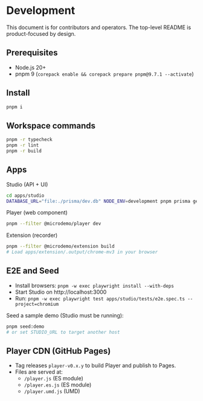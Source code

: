 # Development

This document is for contributors and operators. The top-level README is product-focused by design.

## Prerequisites

- Node.js 20+
- pnpm 9 (`corepack enable && corepack prepare pnpm@9.7.1 --activate`)

## Install

```bash
pnpm i
```

## Workspace commands

```bash
pnpm -r typecheck
pnpm -r lint
pnpm -r build
```

## Apps

Studio (API + UI)

```bash
cd apps/studio
DATABASE_URL="file:./prisma/dev.db" NODE_ENV=development pnpm prisma generate && pnpm dev
```

Player (web component)

```bash
pnpm --filter @microdemo/player dev
```

Extension (recorder)

```bash
pnpm --filter @microdemo/extension build
# Load apps/extension/.output/chrome-mv3 in your browser
```

## E2E and Seed

- Install browsers: `pnpm -w exec playwright install --with-deps`
- Start Studio on http://localhost:3000
- Run: `pnpm -w exec playwright test apps/studio/tests/e2e.spec.ts --project=chromium`

Seed a sample demo (Studio must be running):

```bash
pnpm seed:demo
# or set STUDIO_URL to target another host
```

## Player CDN (GitHub Pages)

- Tag releases `player-v0.x.y` to build Player and publish to Pages.
- Files are served at:
  - `/player.js` (ES module)
  - `/player.es.js` (ES module)
  - `/player.umd.js` (UMD)

